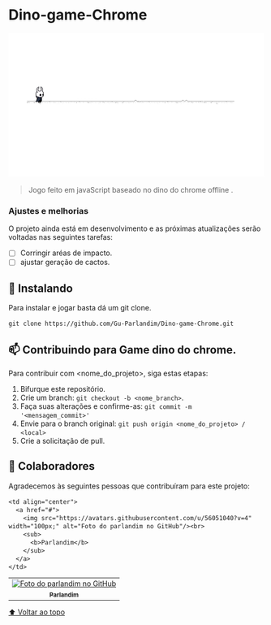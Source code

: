 # Dino-game-Chrome

<img src="https://github.com/Gu-Parlandim/Dino-game-Chrome/blob/master/assets/Screenshot%20(135).png" alt="exemplo imagem">

> Jogo feito em javaScript baseado no dino do chrome offline .

### Ajustes e melhorias

O projeto ainda está em desenvolvimento e as próximas atualizações serão voltadas nas seguintes tarefas:

- [ ] Corringir aréas de impacto.
- [ ] ajustar geração de cactos.

## 🚀 Instalando

Para instalar e jogar basta dá um git clone.
```
git clone https://github.com/Gu-Parlandim/Dino-game-Chrome.git
```


## 📫 Contribuindo para Game dino do chrome.
<!---Se o seu README for longo ou se você tiver algum processo ou etapas específicas que deseja que os contribuidores sigam, considere a criação de um arquivo CONTRIBUTING.md separado--->
Para contribuir com <nome_do_projeto>, siga estas etapas:

1. Bifurque este repositório.
2. Crie um branch: `git checkout -b <nome_branch>`.
3. Faça suas alterações e confirme-as: `git commit -m '<mensagem_commit>'`
4. Envie para o branch original: `git push origin <nome_do_projeto> / <local>`
5. Crie a solicitação de pull.

## 🤝 Colaboradores

Agradecemos às seguintes pessoas que contribuíram para este projeto:

<table>
  <tr>
    <td align="center">
      <a href="#">
        <img src="https://avatars.githubusercontent.com/u/56051040?v=4" width="100px;" alt="Foto do parlandim no GitHub"/><br>
        <sub>
          <b>Parlandim</b>
        </sub>
      </a>
    </td>
    
    <td align="center">
      <a href="#">
        <img src="https://avatars.githubusercontent.com/u/56051040?v=4" width="100px;" alt="Foto do parlandim no GitHub"/><br>
        <sub>
          <b>Parlandim</b>
        </sub>
      </a>
    </td>
    
  </tr>
  
</table>


[⬆ Voltar ao topo](#Dino-game-Chrome)<br>



